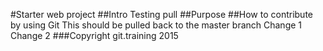 #Starter web project
##Intro
Testing pull
##Purpose
##How to contribute
by using Git
This should be pulled back to the master branch
Change 1
Change 2
###Copyright
git.training 2015